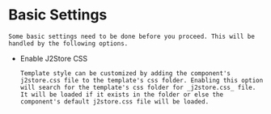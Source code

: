 # Basic Settings

    Some basic settings need to be done before you proceed. This will be handled by the following options.
 * Enable J2Store CSS
 
       Template style can be customized by adding the component's j2store.css file to the template's css folder. Enabling this option will search for the template's css folder for _j2store.css_ file. It will be loaded if it exists in the folder or else the component's default j2store.css file will be loaded.

    